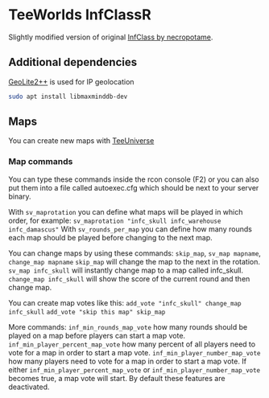 # TeeWorlds InfClassR
Slightly modified version of original [InfClass by necropotame](https://github.com/necropotame/teeworlds-infclass).
## Additional dependencies
[GeoLite2++](https://www.ccoderun.ca/GeoLite2++/api/) is used for IP geolocation
```bash
sudo apt install libmaxminddb-dev
```
## Maps
You can create new maps with [TeeUniverse](https://github.com/teeuniverse/teeuniverse)

### Map commands
You can type these commands inside the rcon console (F2) or 
you can also put them into a file called autoexec.cfg which should be next to your server binary.

With ```sv_maprotation``` you can define what maps will be played in which order, for example:
```sv_maprotation "infc_skull infc_warehouse infc_damascus"```
With ```sv_rounds_per_map``` you can define how many rounds each map should be played before changing to the next map.

You can change maps by using these commands: ```skip_map```, ```sv_map mapname```, ```change_map mapname```
```skip_map``` will change the map to the next in the rotation.
```sv_map infc_skull``` will instantly change map to a map called infc_skull.
```change_map infc_skull``` will show the score of the current round and then change map.

You can create map votes like this:
```add_vote "infc_skull" change_map infc_skull```
```add_vote "skip this map" skip_map```

More commands:
```inf_min_rounds_map_vote``` how many rounds should be played on a map before players can start a map vote.
```inf_min_player_percent_map_vote``` how many percent of all players need to vote for a map in order to start a map vote.
```inf_min_player_number_map_vote``` how many players need to vote for a map in order to start a map vote.
If either ```inf_min_player_percent_map_vote``` or ```inf_min_player_number_map_vote``` becomes true, a map vote will start.
By default these features are deactivated.
